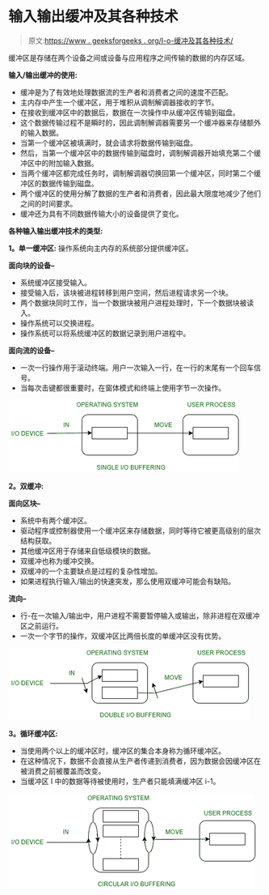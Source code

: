 # 输入输出缓冲及其各种技术

> 原文:[https://www . geeksforgeeks . org/I-o-缓冲及其各种技术/](https://www.geeksforgeeks.org/i-o-buffering-and-its-various-techniques/)

缓冲区是存储在两个设备之间或设备与应用程序之间传输的数据的内存区域。

**输入/输出缓冲的使用:**

*   缓冲是为了有效地处理数据流的生产者和消费者之间的速度不匹配。
*   主内存中产生一个缓冲区，用于堆积从调制解调器接收的字节。
*   在接收到缓冲区中的数据后，数据在一次操作中从缓冲区传输到磁盘。
*   这个数据传输过程不是瞬时的，因此调制解调器需要另一个缓冲器来存储额外的输入数据。
*   当第一个缓冲区被填满时，就会请求将数据传输到磁盘。
*   然后，当第一个缓冲区中的数据传输到磁盘时，调制解调器开始填充第二个缓冲区中的附加输入数据。
*   当两个缓冲区都完成任务时，调制解调器切换回第一个缓冲区，同时第二个缓冲区的数据传输到磁盘。
*   两个缓冲区的使用分解了数据的生产者和消费者，因此最大限度地减少了他们之间的时间要求。
*   缓冲还为具有不同数据传输大小的设备提供了变化。

**各种输入输出缓冲技术的类型:**

**1。单一缓冲区:**
操作系统向主内存的系统部分提供缓冲区。

**面向块的设备–**

*   系统缓冲区接受输入。
*   接受输入后，该块被进程转移到用户空间，然后进程请求另一个块。
*   两个数据块同时工作，当一个数据块被用户进程处理时，下一个数据块被读入。
*   操作系统可以交换进程。
*   操作系统可以将系统缓冲区的数据记录到用户进程中。

**面向流的设备–**

*   一次一行操作用于滚动终端。用户一次输入一行，在一行的末尾有一个回车信号。
*   当每次击键都很重要时，在窗体模式和终端上使用字节一次操作。

![](img/b2ca7d236f47bc95734aac8d25abea4c.png)

**2。双缓冲:**

**面向区块–**

*   系统中有两个缓冲区。
*   驱动程序或控制器使用一个缓冲区来存储数据，同时等待它被更高级别的层次结构获取。
*   其他缓冲区用于存储来自低级模块的数据。
*   双缓冲也称为缓冲交换。
*   双缓冲的一个主要缺点是过程的复杂性增加。
*   如果进程执行输入/输出的快速突发，那么使用双缓冲可能会有缺陷。

**流向–**

*   行-在一次输入/输出中，用户进程不需要暂停输入或输出，除非进程在双缓冲区之前运行。
*   一次一个字节的操作，双缓冲区比两倍长度的单缓冲区没有优势。

![](img/9e810cf15b14b13f882795773d59eed1.png)

**3。循环缓冲区:**

*   当使用两个以上的缓冲区时，缓冲区的集合本身称为循环缓冲区。
*   在这种情况下，数据不会直接从生产者传递到消费者，因为数据会因缓冲区在被消费之前被覆盖而改变。
*   当缓冲区 I 中的数据等待被使用时，生产者只能填满缓冲区 i-1。

![](img/646b5ee54e91eec3724f8a33417ebaaf.png)